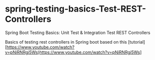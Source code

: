 # spring-testing-basics-Test-REST-Controllers
Spring Boot Testing Basics: Unit Test &amp; Integration Test REST Controllers 

Basics of testing rest controllers in Spring boot based on this [tutorial][https://www.youtube.com/watch?v=pNiRNRgi5Ws)https://www.youtube.com/watch?v=pNiRNRgi5Ws]
